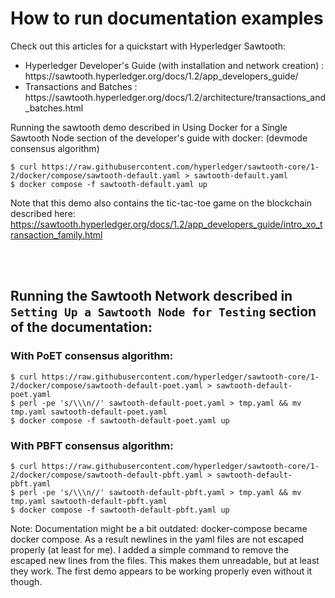 # How to run documentation examples

Check out this articles for a quickstart with Hyperledger Sawtooth:

<ul>
    <li> Hyperledger Developer's Guide (with installation and network creation) : https://sawtooth.hyperledger.org/docs/1.2/app_developers_guide/</li>
    <li> Transactions and Batches : https://sawtooth.hyperledger.org/docs/1.2/architecture/transactions_and_batches.html </li>
</ul> 


Running the sawtooth demo described in Using Docker for a Single Sawtooth Node section of the developer's guide with docker: (devmode consensus algorithm)

```console
$ curl https://raw.githubusercontent.com/hyperledger/sawtooth-core/1-2/docker/compose/sawtooth-default.yaml > sawtooth-default.yaml
$ docker compose -f sawtooth-default.yaml up
```


Note that this demo also contains the tic-tac-toe game on the blockchain described here: <https://sawtooth.hyperledger.org/docs/1.2/app_developers_guide/intro_xo_transaction_family.html>

<br>
<br>

## Running the Sawtooth Network described in `Setting Up a Sawtooth Node for Testing` section of the documentation:

### With PoET consensus algorithm:

```console
$ curl https://raw.githubusercontent.com/hyperledger/sawtooth-core/1-2/docker/compose/sawtooth-default-poet.yaml > sawtooth-default-poet.yaml
$ perl -pe 's/\\\n//' sawtooth-default-poet.yaml > tmp.yaml && mv tmp.yaml sawtooth-default-poet.yaml
$ docker compose -f sawtooth-default-poet.yaml up
```

### With PBFT consensus algorithm:

```console
$ curl https://raw.githubusercontent.com/hyperledger/sawtooth-core/1-2/docker/compose/sawtooth-default-pbft.yaml > sawtooth-default-pbft.yaml
$ perl -pe 's/\\\n//' sawtooth-default-pbft.yaml > tmp.yaml && mv tmp.yaml sawtooth-default-pbft.yaml
$ docker compose -f sawtooth-default-pbft.yaml up
```

<!-- Or with kubernetes:

```console
$ curl https://raw.githubusercontent.com/hyperledger/sawtooth-core/1-2/docker/kubernetes/sawtooth-kubernetes-default-poet.yaml > sawtooth-kubernetes-default-poet.yaml
$ docker compose -f sawtooth-default-poet.yaml up
``` -->

Note: Documentation might be a bit outdated: docker-compose became docker compose. As a result newlines in the yaml files are not escaped properly (at least for me). I added a simple command to remove the escaped new lines from the files. This makes them unreadable, but at least they work. The first demo appears to be working properly even without it though.
